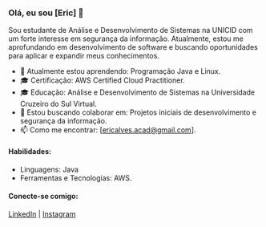 ### Olá, eu sou [Eric] 👋

Sou estudante de Análise e Desenvolvimento de Sistemas na UNICID com um forte interesse em segurança da informação. Atualmente, estou me aprofundando em desenvolvimento de software e buscando oportunidades para aplicar e expandir meus conhecimentos.

- 🌱 Atualmente estou aprendendo: Programação Java e Linux.
- 🎓 Certificação: AWS Certified Cloud Practitioner.
- 🎓 Educação: Análise e Desenvolvimento de Sistemas na Universidade Cruzeiro do Sul Virtual.
- 👯 Estou buscando colaborar em: Projetos iniciais de desenvolvimento e segurança da informação.
- 📫 Como me encontrar: [ericalves.acad@gmail.com].

#### Habilidades:
- Linguagens: Java
- Ferramentas e Tecnologias: AWS.

#### Conecte-se comigo:
[LinkedIn](https://www.linkedin.com/in/eric-de-farias-silva-258390285/) | [Instagram](https://www.instagram.com/alvesntc/)

